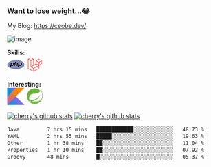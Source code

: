 ### Want to lose weight...😂

My Blog: https://ceobe.dev/

![image](https://github.com/cr-lgl/cr-lgl/blob/master/image.jpeg?raw=true)

**Skills:**  
<img height="40" src="https://raw.githubusercontent.com/github/explore/80688e429a7d4ef2fca1e82350fe8e3517d3494d/topics/php/php.png">
<img height="40" src="https://raw.githubusercontent.com/github/explore/5c058a388828bb5fde0bcafd4bc867b5bb3f26f3/topics/laravel/laravel.png">

**Interesting:**  
<img height="40" src="https://raw.githubusercontent.com/github/explore/80688e429a7d4ef2fca1e82350fe8e3517d3494d/topics/kotlin/kotlin.png">
<img height="40" src="https://raw.githubusercontent.com/github/explore/80688e429a7d4ef2fca1e82350fe8e3517d3494d/topics/spring-boot/spring-boot.png">

[![cherry's github stats](https://github-readme-stats.vercel.app/api?username=cr-lgl)](https://github.com/anuraghazra/github-readme-stats)
[![cherry's github stats](https://github-readme-stats.vercel.app/api/top-langs/?username=cr-lgl&layout=compact)](https://github.com/anuraghazra/github-readme-stats)

<!--START_SECTION:waka-->
```text
Java         7 hrs 15 mins   ████████████░░░░░░░░░░░░░   48.73 % 
YAML         2 hrs 55 mins   █████░░░░░░░░░░░░░░░░░░░░   19.63 % 
Other        1 hr 38 mins    ██░░░░░░░░░░░░░░░░░░░░░░░   11.04 % 
Properties   1 hr 10 mins    ██░░░░░░░░░░░░░░░░░░░░░░░   07.92 % 
Groovy       48 mins         █░░░░░░░░░░░░░░░░░░░░░░░░   05.37 %
```
<!--END_SECTION:waka-->
